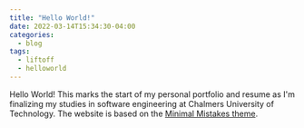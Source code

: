 ```yaml
---
title: "Hello World!"
date: 2022-03-14T15:34:30-04:00
categories:
  - blog
tags:
  - liftoff
  - helloworld
---
```


Hello World! This marks the start of my personal portfolio and resume as I'm finalizing my studies in software engineering at Chalmers University of Technology. The website is based on the [Minimal Mistakes theme](https://mademistakes.com/work/minimal-mistakes-jekyll-theme/).